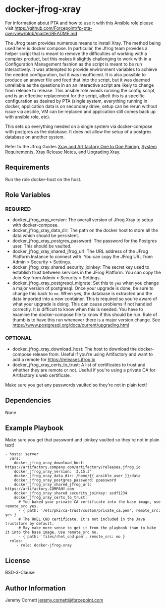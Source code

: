 # docker-jfrog-xray

For information about PTA and how to use it with this Ansible role please visit https://github.com/Forcepoint/fp-pta-overview/blob/master/README.md

The Jfrog team provides numerous means to install Xray. The method being used here is
docker compose. In particular, the Jfrog team provides a helper script that is meant
to remove the difficulties of working with a complex product, but this makes it slightly
challenging to work with in a Configuration Management fashion as the script is meant
to be run interactively. It was attempted to provide environment variables to achieve the needed
configuration, but it was insufficient. It is also possible to produce an answer file and feed 
that into the script, but it was deemed unreliable as the questions in an an interactive script
are likely to change from release to release. This ansible role avoids running the config script,
and is an effective replacement for the script, albeit this is a specific configuration as desired
by PTA (single system, everything running in docker, application data is on secondary drive,
setup can be rerun without issue via ansible, VM can be replaced and application still comes
back up with ansible role, etc).

This sets up everything needed on a single system via docker-compose with postgres as the database.
It does not allow the setup of a postgres database on another system.

Refer to the Jfrog Guides [Xray and Artifactory One to One Pairing](https://www.jfrog.com/confluence/display/JFROG/Xray+and+Artifactory+One+to+One+Pairing),
[System Requirements](https://www.jfrog.com/confluence/display/JFROG/System+Requirements?utm_source=platform&utm_content=installer#SystemRequirements-Xray-FileHandleAllocationLimit),
[Xray Release Notes](https://www.jfrog.com/confluence/display/JFROG/Xray+Release+Notes), and
[Upgrading Xray](https://www.jfrog.com/confluence/display/JFROG/Upgrading+Xray).

## Requirements

Run the role docker-host on the host.

## Role Variables

### REQUIRED

* docker_jfrog_xray_version: The overall version of Jfrog Xray to setup with docker-compose.
* docker_jfrog_xray_data_dir: The path on the docker host to store all the data which should be persistent.
* docker_jfrog_xray_postgres_password: The password for the Postgres user. This should be vaulted.
* docker_jfrog_xray_shared_jfrog_url: The URL address of the JFrog Platform Instance to connect with. 
  You can copy the JFrog URL from Admin > Security > Settings.
* docker_jfrog_xray_shared_security_joinkey: The secret key used to establish trust between services in the JFrog Platform.
  You can copy the Join Key from Admin > Security > Settings.
* docker_jfrog_xray_postgresql_migrate: Set this to `yes` when you change a major version of postgresql.
  Once your upgrade is done, be sure to change this back to `no`. When yes, the database is extracted
  and the data imported into a new container. This is required so you're aware of what your upgrade is doing.
  This can cause problems if not handled correctly.
  It is difficult to know when this is needed. You have to examine the docker-compose file to know 
  if this should be run.
  Rule of thumb is to have this run whenever there is a major version change. 
  See https://www.postgresql.org/docs/current/upgrading.html

### OPTIONAL

* docker_jfrog_xray_download_host: The host to download the docker-compose release from.
  Useful if you're using Artifactory and want to add a remote for https://releases.jfrog.io
* docker_jfrog_xray_certs_to_trust: A list of certificates to trust and whether they are remote or not.
  Useful if you're using a private CA for Artifactory's web certificate.

Make sure you get any passwords vaulted so they're not in plain text!

## Dependencies

None

## Example Playbook

Make sure you get that password and joinkey vaulted so they're not in plain text!

    - hosts: server
      vars:
        docker_jfrog_xray_download_host: https://artifactory.company.com/artifactory/releases.jfrog.io
        docker_jfrog_xray_version: '3.15.3'
        docker_jfrog_xray_data_dir: /home/{{ ansible_user }}/data
        docker_jfrog_xray_postgres_password: ppassword
        docker_jfrog_xray_shared_jfrog_url: https://artifactory.COMPANY.com
        docker_jfrog_xray_shared_security_joinkey: asdf1234
        docker_jfrog_xray_certs_to_trust:
          # You baked your private CA certificate into the base image, use remote_src yes.
          - { path: '/etc/pki/ca-trust/custom/private_ca.pem', remote_src: yes }
          # The RHEL CND certificate. It's not included in the Java truststore by default.
          # May make more sense to get it from the playbook than to bake it into the base image. Use remote_src no.
          - { path: 'files/rhel_cnd.pem', remote_src: no }
      roles:
         - role: docker-jfrog-xray

## License

BSD-3-Clause

## Author Information

Jeremy Cornett <jeremy.cornett@forcepoint.com>
